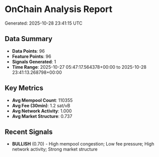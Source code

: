 # OnChain Analysis Report
Generated: 2025-10-28 23:41:15 UTC

## Data Summary
- **Data Points**: 96
- **Feature Points**: 96
- **Signals Generated**: 1
- **Time Range**: 2025-10-27 05:47:17.564378+00:00 to 2025-10-28 23:41:13.268798+00:00

## Key Metrics
- **Avg Mempool Count**: 110355
- **Avg Fee (30min)**: 1.2 sat/vB
- **Avg Network Activity**: 1.000
- **Avg Market Structure**: 0.737

## Recent Signals
- **BULLISH** (0.70) - High mempool congestion; Low fee pressure; High network activity; Strong market structure
